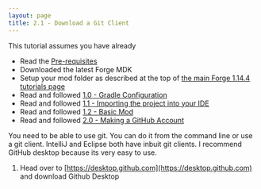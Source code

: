 ```yaml
---
layout: page
title: 2.1 - Download a Git Client
---
```

This tutorial assumes you have already
- Read the [Pre-requisites](/tutorials/Pre-requisites)
- Downloaded the latest Forge MDK
- Setup your mod folder as described at the top of [the main Forge 1.14.4 tutorials page](/tutorials/1.14.4/forge/)
- Read and followed [1.0 - Gradle Configuration](../1.0-gradle-configuration/)
- Read and followed [1.1 - Importing the project into your IDE](../1.1-importing-project/)
- Read and followed [1.2 - Basic Mod](../1.2-basic-mod/)
- Read and followed [2.0 - Making a GitHub Account](../2.0-github-account/)

You need to be able to use git. You can do it from the command line or use a git client. IntelliJ and Eclipse both have inbuit git clients. I recommend GitHub desktop because its very easy to use.
1) Head over to [https://desktop.github.com](https://desktop.github.com) and download Github Desktop
